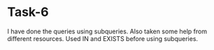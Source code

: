 # Task-6
I have done the queries using subqueries.
Also taken some help from different resources.
Used IN and EXISTS before using subqueries.

